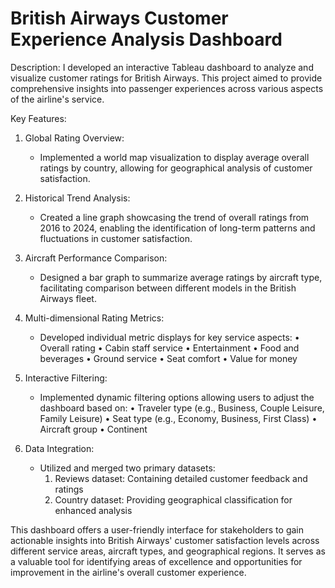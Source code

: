 # British Airways Customer Experience Analysis Dashboard

Description:
I developed an interactive Tableau dashboard to analyze and visualize customer ratings for British Airways. This project aimed to provide comprehensive insights into passenger experiences across various aspects of the airline's service.

Key Features:

1. Global Rating Overview:
   - Implemented a world map visualization to display average overall ratings by country, allowing for geographical analysis of customer satisfaction.

2. Historical Trend Analysis:
   - Created a line graph showcasing the trend of overall ratings from 2016 to 2024, enabling the identification of long-term patterns and fluctuations in customer satisfaction.

3. Aircraft Performance Comparison:
   - Designed a bar graph to summarize average ratings by aircraft type, facilitating comparison between different models in the British Airways fleet.

4. Multi-dimensional Rating Metrics:
   - Developed individual metric displays for key service aspects:
     • Overall rating
     • Cabin staff service
     • Entertainment
     • Food and beverages
     • Ground service
     • Seat comfort
     • Value for money

5. Interactive Filtering:
   - Implemented dynamic filtering options allowing users to adjust the dashboard based on:
     • Traveler type (e.g., Business, Couple Leisure, Family Leisure)
     • Seat type (e.g., Economy, Business, First Class)
     • Aircraft group
     • Continent

6. Data Integration:
   - Utilized and merged two primary datasets:
     1. Reviews dataset: Containing detailed customer feedback and ratings
     2. Country dataset: Providing geographical classification for enhanced analysis

This dashboard offers a user-friendly interface for stakeholders to gain actionable insights into British Airways' customer satisfaction levels across different service areas, aircraft types, and geographical regions. It serves as a valuable tool for identifying areas of excellence and opportunities for improvement in the airline's overall customer experience.
